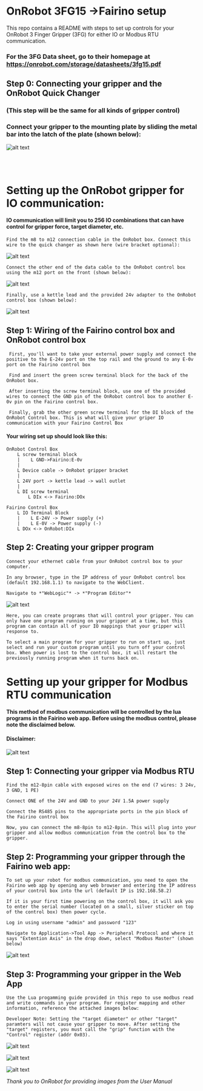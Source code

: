 # OnRobot 3FG15 ->Fairino setup
This repo contains a README with steps to set up controls for your OnRobot 3 Finger Gripper (3FG) for either IO or Modbus RTU communication.

### For the 3FG Data sheet, go to their homepage at https://onrobot.com/storage/datasheets/3fg15.pdf



## Step 0: Connecting your gripper and the OnRobot Quick Changer
### (This step will be the same for all kinds of gripper control)

### Connect your gripper to the mounting plate by sliding the metal bar into the latch of the plate (shown below):

![alt text](image-1.png)

<br>
<br>


# Setting up the OnRobot gripper for IO communication:
#### IO communication will limit you to 256 IO combinations that can have control for gripper force, target diameter, etc.

    Find the m8 to m12 connection cable in the OnRobot box. Connect this wire to the quick changer as shown here (wire bracket optional):

![alt text](image.png)



    Connect the other end of the data cable to the OnRobot control box using the m12 port on the front (shown below):

![alt text](image-2.png)


    Finally, use a kettle lead and the provided 24v adapter to the OnRobot control box (shown below):

![alt text](image-3.png)

## Step 1: Wiring of the Fairino control box and OnRobot control box
     First, you'll want to take your external power supply and connect the positive to the E-24v port on the top rail and the ground to any E-0v port on the Fairino control box

     Find and insert the green screw terminal block for the back of the OnRobot box.

     After inserting the screw terminal block, use one of the provided wires to connect the GND pin of the OnRobot control box to another E-0v pin on the Fairino control box.

     Finally, grab the other green screw terminal for the DI block of the OnRobot Control box. This is what will give your griper IO communication with your Fairino Control Box

#### Your wiring set up should look like this:

    OnRobot Control Box
        L screw terminal block
        |    L GND->Fairino:E-0v
        |
        L Device cable -> OnRobot gripper bracket
        |
        L 24V port -> kettle lead -> wall outlet
        |
        L DI screw terminal
            L DIx <-> Fairino:DOx

    Fairino Control Box
        L IO Terminal Block
        |    L E-24V -> Power supply (+)
        |    L E-0V -> Power supply (-)
        L DOx <-> OnRobot:DIx

## Step 2: Creating your gripper program
    Connect your ethernet cable from your OnRobot control box to your computer.

    In any browser, type in the IP address of your OnRobot control box (default 192.168.1.1) to navigate to the WebClient.

    Navigate to *"WebLogic"* -> *"Program Editor"*
![alt text](image-4.png)

    Here, you can create programs that will control your gripper. You can only have one program running on your gripper at a time, but this program can contain all of your IO mappings that your gripper will response to.

    To select a main program for your gripper to run on start up, just select and run your custom program until you turn off your control box. When power is lost to the control box, it will restart the previously running program when it turns back on.


# Setting up your gripper for Modbus RTU communication
#### This method of modbus communication will be controlled by the lua programs in the Fairino web app. Before using the modbus control, please note the disclaimed below. 

#### Disclaimer:
![alt text](<Modbus_disclaimer.png>)

## Step 1: Connecting your gripper via Modbus RTU 
    Find the m12-8pin cable with exposed wires on the end (7 wires: 3 24v, 3 GND, 1 PE)

    Connect ONE of the 24V and GND to your 24V 1.5A power supply 

    Connect the RS485 pins to the appropriate ports in the pin block of the Fairino control box

    Now, you can connect the m8-8pin to m12-8pin. This will plug into your gripper and allow modbus communication from the control box to the gripper.


## Step 2: Programming your gripper through the Fairino web app:
    To set up your robot for modbus communication, you need to open the Fairino web app by opening any web browser and entering the IP address of your control box into the url (default IP is 192.168.58.2)

    If it is your first time powering on the control box, it will ask you to enter the serial number (located on a small, silver sticker on top of the control box) then power cycle.
    
    Log in using username "admin" and password "123"

    Navigate to Application->Tool App -> Peripheral Protocol and where it says "Extention Axis" in the drop down, select "Modbus Master" (shown below)

![alt text](<PeriphProto.png>)


## Step 3: Programming your gripper in the Web App

    Use the Lua progamming guide provided in this repo to use modbus read and write commands in your program. For register mapping and other information, reference the attached images below:

    Developer Note: Setting the "target diameter" or other "target" paramters will not cause your gripper to move. After setting the "target" registers, you must call the "grip" function with the "Control" register (addr 0x03).


![alt text](<Modbus_pg1.png>)

![alt text](<Modbus_pg2.png>)

![alt text](<Modbus_pg3.png>)

*Thank you to OnRobot for providing images from the User Manual*